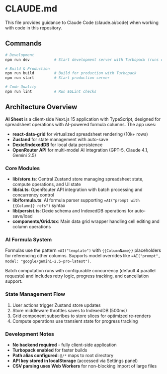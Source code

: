 # CLAUDE.md

This file provides guidance to Claude Code (claude.ai/code) when working with code in this repository.

## Commands

```bash
# Development
npm run dev           # Start development server with Turbopack (runs on port 3000+)

# Build & Production
npm run build         # Build for production with Turbopack
npm run start         # Start production server

# Code Quality
npm run lint          # Run ESLint checks
```

## Architecture Overview

**AI Sheet** is a client-side Next.js 15 application with TypeScript, designed for spreadsheet operations with AI-powered formula columns. The app uses:
- **react-data-grid** for virtualized spreadsheet rendering (10k+ rows)
- **Zustand** for state management with auto-save
- **Dexie/IndexedDB** for local data persistence
- **OpenRouter API** for multi-model AI integration (GPT-5, Claude 4.1, Gemini 2.5)

### Core Modules

- **lib/store.ts**: Central Zustand store managing spreadsheet state, compute operations, and UI state
- **lib/ai.ts**: OpenRouter API integration with batch processing and concurrency control
- **lib/formula.ts**: AI formula parser supporting `=AI("prompt with {{Column}} refs")` syntax
- **lib/persist.ts**: Dexie schema and IndexedDB operations for auto-save/load
- **components/Grid.tsx**: Main data grid wrapper handling cell editing and column operations

### AI Formula System

Formulas use the pattern `=AI("template")` with `{{ColumnName}}` placeholders for referencing other columns. Supports model overrides like `=AI("prompt", model: "google/gemini-2.5-pro-latest")`.

Batch computation runs with configurable concurrency (default 4 parallel requests) and includes retry logic, progress tracking, and cancellation support.

### State Management Flow

1. User actions trigger Zustand store updates
2. Store middleware throttles saves to IndexedDB (500ms)
3. Grid component subscribes to store slices for optimized re-renders
4. Compute operations use transient state for progress tracking

### Development Notes

- **No backend required** - fully client-side application
- **Turbopack enabled** for faster builds
- **Path alias configured**: `@/*` maps to root directory
- **API key stored in localStorage** (accessed via Settings panel)
- **CSV parsing uses Web Workers** for non-blocking import of large files